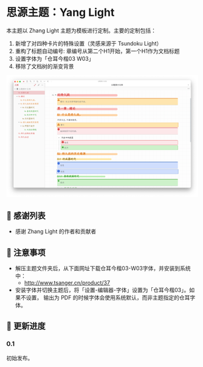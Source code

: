 # 思源主题：Yang Light

本主题以 Zhang Light 主题为模板进行定制。主要的定制包括：

1. 新增了对四种卡片的特殊设置（灵感来源于 Tsundoku Light）
2. 重构了标题自动编号: 章编号从第二个H1开始，第一个H1作为文档标题
3. 设置字体为「仓耳今楷03 W03」
4. 移除了文档树的渐变背景

![效果预览](preview.png)

## 🙏 感谢列表

- 感谢 Zhang Light 的作者和贡献者

## 📌 注意事项

- 解压主题文件夹后，从下面网址下载仓耳今楷03-W03字体，并安装到系统中：
  - http://www.tsanger.cn/product/37
- 安装字体并切换主题后，将「设置-编辑器-字体」设置为「仓耳今楷03」。如果不设置，
  输出为 PDF 的时候字体会使用系统默认，而非主题指定的仓耳字体。

## 🎉 更新进度

### 0.1

初始发布。
